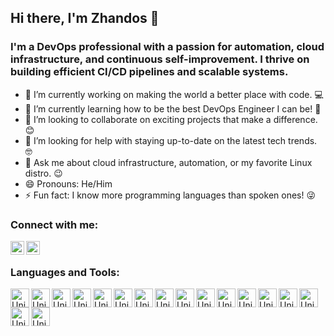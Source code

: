 ## Hi there, I'm Zhandos 👋

### I'm a DevOps professional with a passion for automation, cloud infrastructure, and continuous self-improvement. I thrive on building efficient CI/CD pipelines and scalable systems.
- 🔭 I’m currently working on making the world a better place with code. 💻
- 🌱 I’m currently learning how to be the best DevOps Engineer I can be! 🚀
- 👯 I’m looking to collaborate on exciting projects that make a difference. 😊
- 🤔 I’m looking for help with staying up-to-date on the latest tech trends. 🤓
- 💬 Ask me about cloud infrastructure, automation, or my favorite Linux distro. 😉
- 😄 Pronouns: He/Him
- ⚡ Fun fact: I know more programming languages than spoken ones! 😜

### Connect with me:

[<img align="left" alt="LinkedIn" width="22px" src="https://cdn.jsdelivr.net/npm/simple-icons@v3/icons/linkedin.svg" />][linkedin]
[<img align="left" alt="facebook" width="22px" src="https://cdn.jsdelivr.net/npm/simple-icons@3.3.0/icons/gmail.svg" />][mail]


<br />

### Languages and Tools:


[<img align="left" alt="Unix" width="30px" src="https://raw.githubusercontent.com/deekshithsn/DeekshithSN/master/Tools_icons/linux.png" />][github]
[<img align="left" alt="Unix" width="30px" src="https://raw.githubusercontent.com/deekshithsn/DeekshithSN/master/Tools_icons/shell.jpg" />][github]
[<img align="left" alt="Unix" width="30px" src="https://raw.githubusercontent.com/deekshithsn/DeekshithSN/master/Tools_icons/git.png" />][github]
[<img align="left" alt="Unix" width="30px" src="https://raw.githubusercontent.com/deekshithsn/DeekshithSN/master/Tools_icons/github.png" />][github]
[<img align="left" alt="Unix" width="30px" src="https://raw.githubusercontent.com/deekshithsn/DeekshithSN/master/Tools_icons/maven.jpg" />][github]
[<img align="left" alt="Unix" width="30px" src="https://raw.githubusercontent.com/deekshithsn/DeekshithSN/master/Tools_icons/sonarqube.png" />][github]
[<img align="left" alt="Unix" width="30px" src="https://raw.githubusercontent.com/deekshithsn/DeekshithSN/master/Tools_icons/jenkins.png" />][github]
[<img align="left" alt="Unix" width="30px" src="https://raw.githubusercontent.com/deekshithsn/DeekshithSN/master/Tools_icons/Ansible.png" />][github]
[<img align="left" alt="Unix" width="30px" src="https://raw.githubusercontent.com/deekshithsn/DeekshithSN/master/Tools_icons/aws.png" />][github]
[<img align="left" alt="Unix" width="30px" src="https://raw.githubusercontent.com/deekshithsn/DeekshithSN/master/Tools_icons/docker.png" />][github]
[<img align="left" alt="Unix" width="30px" src="https://raw.githubusercontent.com/deekshithsn/DeekshithSN/master/Tools_icons/grafana.png" />][github]
[<img align="left" alt="Unix" width="30px" src="https://raw.githubusercontent.com/deekshithsn/DeekshithSN/master/Tools_icons/helm.png" />][github]
[<img align="left" alt="Unix" width="30px" src="https://raw.githubusercontent.com/deekshithsn/DeekshithSN/master/Tools_icons/jfrog.png" />][github]
[<img align="left" alt="Unix" width="30px" src="https://raw.githubusercontent.com/deekshithsn/DeekshithSN/master/Tools_icons/kubernetes.png" />][github]
[<img align="left" alt="Unix" width="30px" src="https://raw.githubusercontent.com/deekshithsn/DeekshithSN/master/Tools_icons/nexus.png" />][github]
[<img align="left" alt="Unix" width="30px" src="https://raw.githubusercontent.com/deekshithsn/DeekshithSN/master/Tools_icons/prometheus.png" />][github]
[<img align="left" alt="Unix" width="30px" src="https://raw.githubusercontent.com/deekshithsn/DeekshithSN/master/Tools_icons/teraform.png" />][github]


[mail]: mailto:john@example.com
[twitter]: https://twitter.com/deekshithsn
[linkedin]: https://www.linkedin.com/in/deekshith-sn-972532a1/
[github]: https://github.com/dev-zhandos/devops-notes

